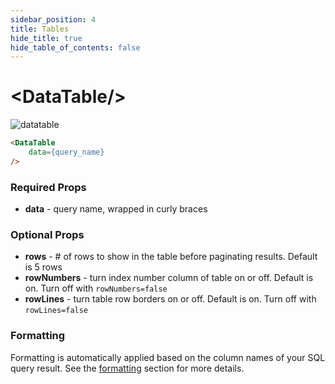 ```yaml
---
sidebar_position: 4
title: Tables
hide_title: true
hide_table_of_contents: false
---
```


<h1 class="community-header"><span class="gradient">&lt;DataTable/></span></h1>

![datatable](/img/datatable-medianrent.png)

```markdown
<DataTable
    data={query_name} 
/>
```
### Required Props
* **data** - query name, wrapped in curly braces

### Optional Props
* **rows** - # of rows to show in the table before paginating results. Default is 5 rows
* **rowNumbers** - turn index number column of table on or off. Default is on. Turn off with `rowNumbers=false`
* **rowLines** - turn table row borders on or off. Default is on. Turn off with `rowLines=false`

### Formatting
Formatting is automatically applied based on the column names of your SQL query result. See the [formatting](/features/queries/number-formatting) section for more details.





